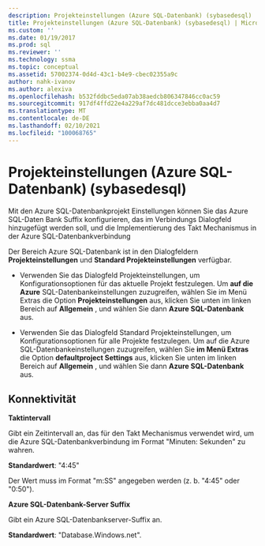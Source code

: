 ```yaml
---
description: Projekteinstellungen (Azure SQL-Datenbank) (sybasedesql)
title: Projekteinstellungen (Azure SQL-Datenbank) (sybasedesql) | Microsoft-Dokumentation
ms.custom: ''
ms.date: 01/19/2017
ms.prod: sql
ms.reviewer: ''
ms.technology: ssma
ms.topic: conceptual
ms.assetid: 57002374-0d4d-43c1-b4e9-cbec02355a9c
author: nahk-ivanov
ms.author: alexiva
ms.openlocfilehash: b532fddbc5eda07ab38aedcb806347846cc0ac59
ms.sourcegitcommit: 917df4ffd22e4a229af7dc481dcce3ebba0aa4d7
ms.translationtype: MT
ms.contentlocale: de-DE
ms.lasthandoff: 02/10/2021
ms.locfileid: "100068765"
---
```

# <a name="project-settings-azure-sql-database--sybasetosql"></a>Projekteinstellungen (Azure SQL-Datenbank) (sybasedesql)
Mit den Azure SQL-Datenbankprojekt Einstellungen können Sie das Azure SQL-Daten Bank Suffix konfigurieren, das im Verbindungs Dialogfeld hinzugefügt werden soll, und die Implementierung des Takt Mechanismus in der Azure SQL-Datenbankverbindung  
  
Der Bereich Azure SQL-Datenbank ist in den Dialogfeldern **Projekteinstellungen** und **Standard Projekteinstellungen** verfügbar.  
  
-   Verwenden Sie das Dialogfeld Projekteinstellungen, um Konfigurationsoptionen für das aktuelle Projekt festzulegen. Um **auf die Azure** SQL-Datenbankeinstellungen zuzugreifen, wählen Sie im Menü Extras die Option **Projekteinstellungen** aus, klicken Sie unten im linken Bereich auf **Allgemein** , und wählen Sie dann **Azure SQL-Datenbank** aus.  
  
-   Verwenden Sie das Dialogfeld Standard Projekteinstellungen, um Konfigurationsoptionen für alle Projekte festzulegen. Um auf die Azure SQL-Datenbankeinstellungen zuzugreifen, wählen Sie **im Menü Extras** die Option **defaultproject Settings** aus, klicken Sie unten im linken Bereich auf **Allgemein** , und wählen Sie dann **Azure SQL-Datenbank** aus.  
  
## <a name="connectivity"></a>Konnektivität  
**Taktintervall**  
  
Gibt ein Zeitintervall an, das für den Takt Mechanismus verwendet wird, um die Azure SQL-Datenbankverbindung im Format "Minuten: Sekunden" zu wahren.  
  
**Standardwert**: "4:45"  
  
Der Wert muss im Format "m:SS" angegeben werden (z. b. "4:45" oder "0:50").  
  
**Azure SQL-Datenbank-Server Suffix**  
  
Gibt ein Azure SQL-Datenbankserver-Suffix an.  
  
**Standardwert**: "Database.Windows.net".  
  
